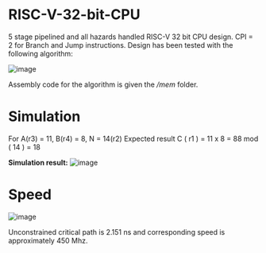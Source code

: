 # RISC-V-32-bit-CPU
5 stage pipelined and all hazards handled RISC-V 32 bit CPU design. CPI = 2 for Branch and Jump instructions.
Design has been tested with the following algorithm:

![image](https://user-images.githubusercontent.com/42515502/140646533-6a4e9c9c-d0ec-4ea8-b410-934e5de4c711.png)

Assembly code for the algorithm is given the */mem* folder. 

# Simulation
For A(r3) = 11, B(r4) = 8, N = 14(r2)
Expected result C ( r1 ) = 11 x 8 = 88 mod ( 14 ) = 18

**Simulation result:**
![image](https://user-images.githubusercontent.com/42515502/140646658-6873e21e-792d-418a-b0cb-2d3a825b2571.png)


# Speed
![image](https://user-images.githubusercontent.com/42515502/140646790-8933f138-bd3a-4e96-953e-0b9f9390d91b.png)

Unconstrained critical path is 2.151 ns and corresponding speed is approximately 450 Mhz.  



